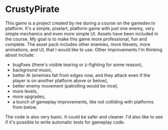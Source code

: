 # CrustyPirate

This game is a project created by me during a course on the gamedev.tv platform. It's a simple, pixelart, platform game with just one enemy, very simple mechanics and even more simple UI. Assets have been included in the course. My goal is to make this game more professional, fun and complete. The asset pack includes other enemies, more tilesets, more animations, and UI, that I would like to use. Other improvements I'm thinking about include:

 - bugfixes (there's visible tearing or z-fighting for some reason),
 - background music,
 - better AI (enemies fall from edges now, and they attack even if the player is on another platform above or below),
 - better enemy movement (patrolling would be nice),
 - more levels,
 - more upgrades,
 - a bunch of gameplay improvements, like not colliding with platforms from below.

The code is also very basic. It could be safer and cleaner. I'd also like to see if it's possible to write automatic tests for gameplay code.